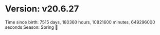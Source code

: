 # Version: v20.6.27
Time since birth: 7515 days, 180360 hours, 10821600 minutes, 649296000 seconds
Season: Spring 🌸
